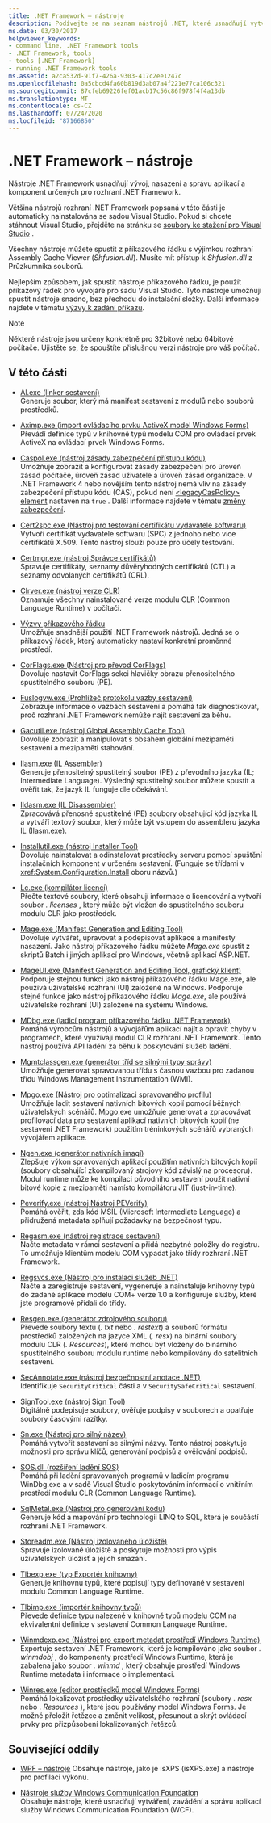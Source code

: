 ```yaml
---
title: .NET Framework – nástroje
description: Podívejte se na seznam nástrojů .NET, které usnadňují vytváření, nasazování a správu aplikací a komponent cílících na rozhraní .NET.
ms.date: 03/30/2017
helpviewer_keywords:
- command line, .NET Framework tools
- .NET Framework, tools
- tools [.NET Framework]
- running .NET Framework tools
ms.assetid: a2ca532d-91f7-426a-9303-417c2ee1247c
ms.openlocfilehash: 0a5cbcd4fa60b819d3ab07a4f221e77ca106c321
ms.sourcegitcommit: 87cfeb69226fef01acb17c56c86f978f4f4a13db
ms.translationtype: MT
ms.contentlocale: cs-CZ
ms.lasthandoff: 07/24/2020
ms.locfileid: "87166850"
---
```

# <a name="net-framework-tools"></a>.NET Framework – nástroje

Nástroje .NET Framework usnadňují vývoj, nasazení a správu aplikací a komponent určených pro rozhraní .NET Framework.

Většina nástrojů rozhraní .NET Framework popsaná v této části je automaticky nainstalována se sadou Visual Studio. Pokud si chcete stáhnout Visual Studio, přejděte na stránku se [soubory ke stažení pro Visual Studio](https://visualstudio.microsoft.com/downloads/?utm_medium=microsoft&utm_source=docs.microsoft.com&utm_campaign=inline+link&utm_content=download+vs2019) .

Všechny nástroje můžete spustit z příkazového řádku s výjimkou rozhraní Assembly Cache Viewer (*Shfusion.dll*). Musíte mít přístup k *Shfusion.dll* z Průzkumníka souborů.
  
Nejlepším způsobem, jak spustit nástroje příkazového řádku, je použít příkazový řádek pro vývojáře pro sadu Visual Studio. Tyto nástroje umožňují spustit nástroje snadno, bez přechodu do instalační složky. Další informace najdete v tématu [výzvy k zadání příkazu](developer-command-prompt-for-vs.md).

> [!NOTE]
> Některé nástroje jsou určeny konkrétně pro 32bitové nebo 64bitové počítače. Ujistěte se, že spouštíte příslušnou verzi nástroje pro váš počítač.

## <a name="in-this-section"></a>V této části

- [Al.exe (linker sestavení)](al-exe-assembly-linker.md)  
Generuje soubor, který má manifest sestavení z modulů nebo souborů prostředků.

- [Aximp.exe (import ovládacího prvku ActiveX model Windows Forms)](aximp-exe-windows-forms-activex-control-importer.md)  
Převádí definice typů v knihovně typů modelu COM pro ovládací prvek ActiveX na ovládací prvek Windows Forms.

- [Caspol.exe (nástroj zásady zabezpečení přístupu kódu)](caspol-exe-code-access-security-policy-tool.md)  
Umožňuje zobrazit a konfigurovat zásady zabezpečení pro úroveň zásad počítače, úroveň zásad uživatele a úroveň zásad organizace. V .NET Framework 4 nebo novějším tento nástroj nemá vliv na zásady zabezpečení přístupu kódu (CAS), pokud není [ \<legacyCasPolicy> element](../configure-apps/file-schema/runtime/netfx40-legacysecuritypolicy-element.md) nastaven na `true` . Další informace najdete v tématu [změny zabezpečení](https://docs.microsoft.com/previous-versions/dotnet/framework/security/security-changes).

- [Cert2spc.exe (Nástroj pro testování certifikátu vydavatele softwaru)](cert2spc-exe-software-publisher-certificate-test-tool.md)  
Vytvoří certifikát vydavatele softwaru (SPC) z jednoho nebo více certifikátů X.509. Tento nástroj slouží pouze pro účely testování.

- [Certmgr.exe (nástroj Správce certifikátů)](certmgr-exe-certificate-manager-tool.md)  
Spravuje certifikáty, seznamy důvěryhodných certifikátů (CTL) a seznamy odvolaných certifikátů (CRL).

- [Clrver.exe (nástroj verze CLR)](clrver-exe-clr-version-tool.md)  
Oznamuje všechny nainstalované verze modulu CLR (Common Language Runtime) v počítači.

- [Výzvy příkazového řádku](developer-command-prompt-for-vs.md)  
Umožňuje snadnější použití .NET Framework nástrojů. Jedná se o příkazový řádek, který automaticky nastaví konkrétní proměnné prostředí.

- [CorFlags.exe (Nástroj pro převod CorFlags)](corflags-exe-corflags-conversion-tool.md)  
Dovoluje nastavit CorFlags sekci hlavičky obrazu přenositelného spustitelného souboru (PE).

- [Fuslogvw.exe (Prohlížeč protokolu vazby sestavení)](fuslogvw-exe-assembly-binding-log-viewer.md)  
Zobrazuje informace o vazbách sestavení a pomáhá tak diagnostikovat, proč rozhraní .NET Framework nemůže najít sestavení za běhu.

- [Gacutil.exe (nástroj Global Assembly Cache Tool)](gacutil-exe-gac-tool.md)  
Dovoluje zobrazit a manipulovat s obsahem globální mezipaměti sestavení a mezipaměti stahování.

- [Ilasm.exe (IL Assembler)](ilasm-exe-il-assembler.md)  
Generuje přenositelný spustitelný soubor (PE) z převodního jazyka (IL; Intermediate Language). Výsledný spustitelný soubor můžete spustit a ověřit tak, že jazyk IL funguje dle očekávání.

- [Ildasm.exe (IL Disassembler)](ildasm-exe-il-disassembler.md)  
Zpracovává přenosné spustitelné (PE) soubory obsahující kód jazyka IL a vytváří textový soubor, který může být vstupem do assembleru jazyka IL (Ilasm.exe).

- [Installutil.exe (nástroj Installer Tool)](installutil-exe-installer-tool.md)  
Dovoluje nainstalovat a odinstalovat prostředky serveru pomocí spuštění instalačních komponent v určeném sestavení. (Funguje se třídami v <xref:System.Configuration.Install> oboru názvů.)

- [Lc.exe (kompilátor licencí)](lc-exe-license-compiler.md)  
Přečte textové soubory, které obsahují informace o licencování a vytvoří soubor *. licenses* , který může být vložen do spustitelného souboru modulu CLR jako prostředek.

- [Mage.exe (Manifest Generation and Editing Tool)](mage-exe-manifest-generation-and-editing-tool.md)  
Dovoluje vytvářet, upravovat a podepisovat aplikace a manifesty nasazení. Jako nástroj příkazového řádku můžete *Mage.exe* spustit z skriptů Batch i jiných aplikací pro Windows, včetně aplikací ASP.NET.

- [MageUI.exe (Manifest Generation and Editing Tool, grafický klient)](mageui-exe-manifest-generation-and-editing-tool-graphical-client.md)  
Podporuje stejnou funkci jako nástroj příkazového řádku Mage.exe, ale používá uživatelské rozhraní (UI) založené na Windows. Podporuje stejné funkce jako nástroj příkazového řádku *Mage.exe*, ale používá uživatelské rozhraní (UI) založené na systému Windows.

- [MDbg.exe (ladicí program příkazového řádku .NET Framework)](mdbg-exe.md)  
Pomáhá výrobcům nástrojů a vývojářům aplikací najít a opravit chyby v programech, které využívají modul CLR rozhraní .NET Framework. Tento nástroj používá API ladění za běhu k poskytování služeb ladění.

- [Mgmtclassgen.exe (generátor tříd se silnými typy správy)](mgmtclassgen-exe.md)  
Umožňuje generovat spravovanou třídu s časnou vazbou pro zadanou třídu Windows Management Instrumentation (WMI).

- [Mpgo.exe (Nástroj pro optimalizaci spravovaného profilu)](mpgo-exe-managed-profile-guided-optimization-tool.md)  
Umožňuje ladit sestavení nativních bitových kopií pomocí běžných uživatelských scénářů. Mpgo.exe umožňuje generovat a zpracovávat profilovací data pro sestavení aplikací nativních bitových kopií (ne sestavení .NET Framework) použitím tréninkových scénářů vybraných vývojářem aplikace.

- [Ngen.exe (generátor nativních imagí)](ngen-exe-native-image-generator.md)  
Zlepšuje výkon spravovaných aplikací použitím nativních bitových kopií (soubory obsahující zkompilovaný strojový kód závislý na procesoru). Modul runtime může ke kompilaci původního sestavení použít nativní bitové kopie z mezipaměti namísto kompilátoru JIT (just-in-time).

- [Peverify.exe (nástroj Nástroj PEVerify)](peverify-exe-peverify-tool.md)  
Pomáhá ověřit, zda kód MSIL (Microsoft Intermediate Language) a přidružená metadata splňují požadavky na bezpečnost typu.

- [Regasm.exe (nástroj registrace sestavení)](regasm-exe-assembly-registration-tool.md)  
Načte metadata v rámci sestavení a přidá nezbytné položky do registru. To umožňuje klientům modelu COM vypadat jako třídy rozhraní .NET Framework.

- [Regsvcs.exe (Nástroj pro instalaci služeb .NET)](regsvcs-exe-net-services-installation-tool.md)  
Načte a zaregistruje sestavení, vygeneruje a nainstaluje knihovny typů do zadané aplikace modelu COM+ verze 1.0 a konfiguruje služby, které jste programově přidali do třídy.

- [Resgen.exe (generátor zdrojového souboru)](resgen-exe-resource-file-generator.md)  
Převede soubory textu (*. txt* nebo *. restext*) a souborů formátu prostředků založených na jazyce XML (*. resx*) na binární soubory modulu CLR (*. Resources*), které mohou být vloženy do binárního spustitelného souboru modulu runtime nebo kompilovány do satelitních sestavení.

- [SecAnnotate.exe (nástroj bezpečnostní anotace .NET)](secannotate-exe-net-security-annotator-tool.md)  
Identifikuje `SecurityCritical` části a v `SecuritySafeCritical` sestavení.

- [SignTool.exe (nástroj Sign Tool)](signtool-exe.md)  
Digitálně podepisuje soubory, ověřuje podpisy v souborech a opatřuje soubory časovými razítky.

- [Sn.exe (Nástroj pro silný název)](sn-exe-strong-name-tool.md)  
Pomáhá vytvořit sestavení se silnými názvy. Tento nástroj poskytuje možnosti pro správu klíčů, generování podpisů a ověřování podpisů.

- [SOS.dll (rozšíření ladění SOS)](sos-dll-sos-debugging-extension.md)  
Pomáhá při ladění spravovaných programů v ladicím programu WinDbg.exe a v sadě Visual Studio poskytováním informací o vnitřním prostředí modulu CLR (Common Language Runtime).

- [SqlMetal.exe (Nástroj pro generování kódu)](sqlmetal-exe-code-generation-tool.md)  
Generuje kód a mapování pro technologii LINQ to SQL, která je součástí rozhraní .NET Framework.

- [Storeadm.exe (Nástroj izolovaného úložiště)](storeadm-exe-isolated-storage-tool.md)  
Spravuje izolované úložiště a poskytuje možnosti pro výpis uživatelských úložišť a jejich smazání.

- [Tlbexp.exe (typ Exportér knihovny)](tlbexp-exe-type-library-exporter.md)  
Generuje knihovnu typů, které popisují typy definované v sestavení modulu Common Language Runtime.

- [Tlbimp.exe (importér knihovny typů)](tlbimp-exe-type-library-importer.md)  
Převede definice typu nalezené v knihovně typů modelu COM na ekvivalentní definice v sestavení Common Language Runtime.

- [Winmdexp.exe (Nástroj pro export metadat prostředí Windows Runtime)](winmdexp-exe-windows-runtime-metadata-export-tool.md)  
Exportuje sestavení .NET Framework, které je kompilováno jako soubor *. winmdobj* , do komponenty prostředí Windows Runtime, která je zabalena jako soubor *. winmd* , který obsahuje prostředí Windows Runtime metadata i informace o implementaci.

- [Winres.exe (editor prostředků model Windows Forms)](winres-exe-windows-forms-resource-editor.md)  
Pomáhá lokalizovat prostředky uživatelského rozhraní (soubory *. resx* nebo *. Resources* ), které jsou používány model Windows Forms. Je možné přeložit řetězce a změnit velikost, přesunout a skrýt ovládací prvky pro přizpůsobení lokalizovaných řetězců.

## <a name="related-sections"></a>Související oddíly

- [WPF – nástroje](https://docs.microsoft.com/previous-versions/ms742404(v=vs.110))  
Obsahuje nástroje, jako je isXPS (isXPS.exe) a nástroje pro profilaci výkonu.

- [Nástroje služby Windows Communication Foundation](../wcf/tools.md)  
Obsahuje nástroje, které usnadňují vytváření, zavádění a správu aplikací služby Windows Communication Foundation (WCF).
